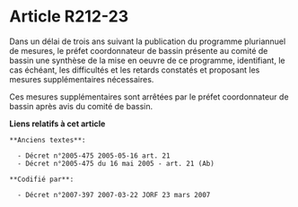 # Article R212-23

Dans un délai de trois ans suivant la publication du programme pluriannuel de mesures, le préfet coordonnateur de bassin
présente au comité de bassin une synthèse de la mise en oeuvre de ce programme, identifiant, le cas échéant, les difficultés
et les retards constatés et proposant les mesures supplémentaires nécessaires.

Ces mesures supplémentaires sont arrêtées par le préfet coordonnateur de bassin après avis du comité de bassin.

**Liens relatifs à cet article**

	**Anciens textes**:

	  - Décret n°2005-475 2005-05-16 art. 21
	  - Décret n°2005-475 du 16 mai 2005 - art. 21 (Ab)

	**Codifié par**:

	  - Décret n°2007-397 2007-03-22 JORF 23 mars 2007
